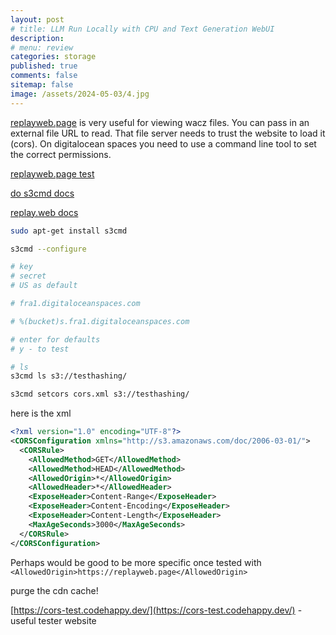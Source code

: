 ```yaml
---
layout: post
# title: LLM Run Locally with CPU and Text Generation WebUI 
description: 
# menu: review
categories: storage
published: true 
comments: false     
sitemap: false
image: /assets/2024-05-03/4.jpg
---
```


<!-- !-- [![alt text](/assets/2024-09-04/1.jpg "email"){:width="500px"}](/assets/2024-09-04/1.jpg) --> 
<!-- [![alt text](/assets/2024-09-04/1.jpg "email")](/assets/2024-09-04/1.jpg) -->

[replayweb.page](https://replayweb.page) is very useful for viewing wacz files. You can pass in an external file URL to read. That file server needs to trust the website to load it (cors). On digitalocean spaces you need to use a command line tool to set the correct permissions.

[replayweb.page test](https://replayweb.page/?source=https%3A//testhashing.fra1.cdn.digitaloceanspaces.com/aa001/c1d46c18798f4b548b952751.wacz#view=pages&url=https%3A%2F%2Fx.com%2Fdave_mateer%2Fstatus%2F1524341442738638848&ts=20241007105203)

[do s3cmd docs](https://docs.digitalocean.com/products/spaces/reference/s3cmd/)

[replay.web docs](https://replayweb.page/docs/embedding/cors-settings/#manual-setup-nginx)


```bash
sudo apt-get install s3cmd

s3cmd --configure

# key
# secret
# US as default

# fra1.digitaloceanspaces.com

# %(bucket)s.fra1.digitaloceanspaces.com

# enter for defaults
# y - to test

# ls
s3cmd ls s3://testhashing/

s3cmd setcors cors.xml s3://testhashing/
```

here is the xml

```xml
<?xml version="1.0" encoding="UTF-8"?>
<CORSConfiguration xmlns="http://s3.amazonaws.com/doc/2006-03-01/">
  <CORSRule>
    <AllowedMethod>GET</AllowedMethod>
    <AllowedMethod>HEAD</AllowedMethod>
    <AllowedOrigin>*</AllowedOrigin>
    <AllowedHeader>*</AllowedHeader>
    <ExposeHeader>Content-Range</ExposeHeader>
    <ExposeHeader>Content-Encoding</ExposeHeader>
    <ExposeHeader>Content-Length</ExposeHeader>
    <MaxAgeSeconds>3000</MaxAgeSeconds>
  </CORSRule>
</CORSConfiguration>
```

Perhaps would be good to be more specific once tested with `<AllowedOrigin>https://replayweb.page</AllowedOrigin>`

purge the cdn cache!

[https://cors-test.codehappy.dev/](https://cors-test.codehappy.dev/) - useful tester website
